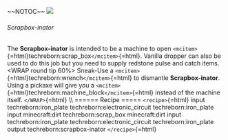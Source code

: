 \~\~NOTOC\~\~ ![](/mods/techreborn/scrapbox-inator.png)

###### Scrapbox-inator

The **Scrapbox-inator** is intended to be a machine to open
`<mcitem>`{=html}techreborn:scrap_box`</mcitem>`{=html}. Vanilla dropper
can also be used to do this job but you need to supply redstone pulse
and catch items. \<WRAP round tip 60%\> Sneak-Use a
`<mcitem>`{=html}techreborn:wrench`</mcitem>`{=html} to dismantle
**Scrapbox-inator**. Using a pickaxe will give you a
`<mcitem>`{=html}techreborn:machine_block`</mcitem>`{=html} instead of
the machine itself. `</WRAP>`{=html} \\\\ ====== Recipe =====
`<recipe>`{=html} input techreborn:iron_plate
techreborn:electronic_circuit techreborn:iron_plate input minecraft:dirt
techreborn:scrap_box minecraft:dirt input techreborn:iron_plate
techreborn:electronic_circuit techreborn:iron_plate output
techreborn:scrapbox-inator `</recipe>`{=html}
